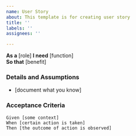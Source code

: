 ```yaml
---
name: User Story
about: This template is for creating user story
title: ''
labels: ''
assignees: ''

---
```


**As a** [role] 
**I need** [function]  
 **So that** [benefit]  
   
 ### Details and Assumptions
 * [document what you know]
   
 ### Acceptance Criteria  
   
 ```gherkin
 Given [some context]
 When [certain action is taken]
 Then [the outcome of action is observed]
